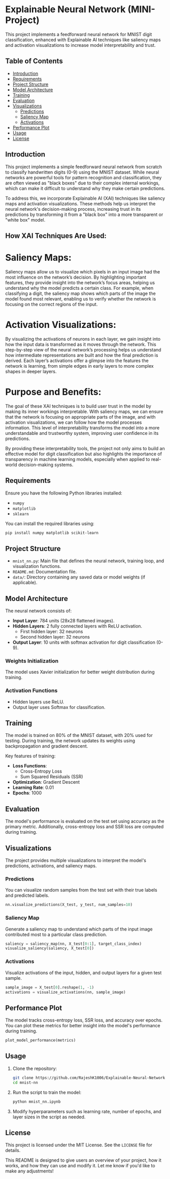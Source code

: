 

# Explainable Neural Network (MINI-Project)

This project implements a feedforward neural network for MNIST digit classification, enhanced with Explainable AI techniques like saliency maps and activation visualizations to increase model interpretability and trust.


## Table of Contents
- [Introduction](#introduction)
- [Requirements](#requirements)
- [Project Structure](#project-structure)
- [Model Architecture](#model-architecture)
- [Training](#training)
- [Evaluation](#evaluation)
- [Visualizations](#visualizations)
  - [Predictions](#predictions)
  - [Saliency Map](#saliency-map)
  - [Activations](#activations)
- [Performance Plot](#performance-plot)
- [Usage](#usage)
- [License](#license)

## Introduction
This project implements a simple feedforward neural network from scratch to classify handwritten digits (0-9) using the MNIST dataset. While neural networks are powerful tools for pattern recognition and classification, they are often viewed as "black boxes" due to their complex internal workings, which can make it difficult to understand why they make certain predictions.

To address this, we incorporate Explainable AI (XAI) techniques like saliency maps and activation visualizations. These methods help us interpret the neural network's decision-making process, increasing trust in its predictions by transforming it from a "black box" into a more transparent or "white box" model.

## How XAI Techniques Are Used:
# Saliency Maps:

Saliency maps allow us to visualize which pixels in an input image had the most influence on the network’s decision. By highlighting important features, they provide insight into the network’s focus areas, helping us understand why the model predicts a certain class. For example, when classifying a digit, the saliency map shows which parts of the image the model found most relevant, enabling us to verify whether the network is focusing on the correct regions of the input.

# Activation Visualizations:

By visualizing the activations of neurons in each layer, we gain insight into how the input data is transformed as it moves through the network. This step-by-step view of the neural network’s processing helps us understand how intermediate representations are built and how the final prediction is derived. Each layer’s activations offer a glimpse into the features the network is learning, from simple edges in early layers to more complex shapes in deeper layers.
# Purpose and Benefits:
The goal of these XAI techniques is to build user trust in the model by making its inner workings interpretable. With saliency maps, we can ensure that the network is focusing on appropriate parts of the image, and with activation visualizations, we can follow how the model processes information. This level of interpretability transforms the model into a more understandable and trustworthy system, improving user confidence in its predictions.

By providing these interpretability tools, the project not only aims to build an effective model for digit classification but also highlights the importance of transparency in machine learning models, especially when applied to real-world decision-making systems.


## Requirements
Ensure you have the following Python libraries installed:
- `numpy`
- `matplotlib`
- `sklearn`

You can install the required libraries using:
```bash
pip install numpy matplotlib scikit-learn
```

## Project Structure
- `mnist_nn.py`: Main file that defines the neural network, training loop, and visualization functions.
- `README.md`: Documentation file.
- `data/`: Directory containing any saved data or model weights (if applicable).

## Model Architecture
The neural network consists of:
- **Input Layer**: 784 units (28x28 flattened images).
- **Hidden Layers**: 2 fully connected layers with ReLU activation.
  - First hidden layer: 32 neurons
  - Second hidden layer: 32 neurons
- **Output Layer**: 10 units with softmax activation for digit classification (0-9).

### Weights Initialization
The model uses Xavier initialization for better weight distribution during training.

### Activation Functions
- Hidden layers use ReLU.
- Output layer uses Softmax for classification.

## Training
The model is trained on 80% of the MNIST dataset, with 20% used for testing. During training, the network updates its weights using backpropagation and gradient descent.

Key features of training:
- **Loss Functions**: 
  - Cross-Entropy Loss
  - Sum Squared Residuals (SSR)
- **Optimization**: Gradient Descent
- **Learning Rate**: 0.01
- **Epochs**: 1000

## Evaluation
The model's performance is evaluated on the test set using accuracy as the primary metric. Additionally, cross-entropy loss and SSR loss are computed during training.

## Visualizations
The project provides multiple visualizations to interpret the model's predictions, activations, and saliency maps.

### Predictions
You can visualize random samples from the test set with their true labels and predicted labels.
```python
nn.visualize_predictions(X_test, y_test, num_samples=10)
```

### Saliency Map
Generate a saliency map to understand which parts of the input image contributed most to a particular class prediction.
```python
saliency = saliency_map(nn, X_test[0:1], target_class_index)
visualize_saliency(saliency, X_test[0])
```

### Activations
Visualize activations of the input, hidden, and output layers for a given test sample.
```python
sample_image = X_test[0].reshape(1, -1)
activations = visualize_activations(nn, sample_image)
```

## Performance Plot
The model tracks cross-entropy loss, SSR loss, and accuracy over epochs. You can plot these metrics for better insight into the model's performance during training.
```python
plot_model_performance(metrics)
```

## Usage
1. Clone the repository:
    ```bash
    git clone https://github.com/RajeshK1006/Explainable-Neural-Network.git
    cd mnist-nn
    ```
2. Run the script to train the model:
    ```bash
    python mnist_nn.ipynb
    ```
3. Modify hyperparameters such as learning rate, number of epochs, and layer sizes in the script as needed.

## License
This project is licensed under the MIT License. See the `LICENSE` file for details.


This README is designed to give users an overview of your project, how it works, and how they can use and modify it. Let me know if you'd like to make any adjustments!
